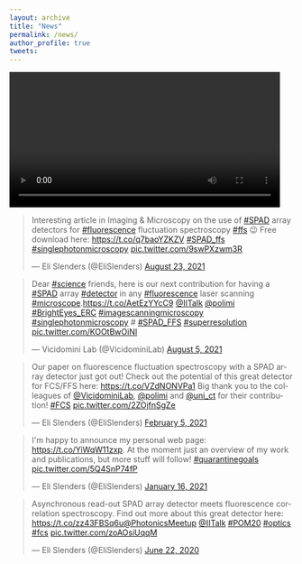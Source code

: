 ```yaml
---
layout: archive
title: "News"
permalink: /news/
author_profile: true
tweets:
---
```


<video controls width="480">
    <source src="../videos/rai_tv_2021.webm"
            type="video/webm">
    Sorry, your browser doesn't support embedded videos.
</video>

<blockquote class="twitter-tweet"><p lang="en" dir="ltr">Interesting article in Imaging &amp; Microscopy on the use of <a href="https://twitter.com/hashtag/SPAD?src=hash&amp;ref_src=twsrc%5Etfw">#SPAD</a> array detectors for <a href="https://twitter.com/hashtag/fluorescence?src=hash&amp;ref_src=twsrc%5Etfw">#fluorescence</a> fluctuation spectroscopy <a href="https://twitter.com/hashtag/ffs?src=hash&amp;ref_src=twsrc%5Etfw">#ffs</a> 😉 Free download here: <a href="https://t.co/q7baoYZKZV">https://t.co/q7baoYZKZV</a> <a href="https://twitter.com/hashtag/SPAD_ffs?src=hash&amp;ref_src=twsrc%5Etfw">#SPAD_ffs</a> <a href="https://twitter.com/hashtag/singlephotonmicroscopy?src=hash&amp;ref_src=twsrc%5Etfw">#singlephotonmicroscopy</a> <a href="https://t.co/9swPXzwm3R">pic.twitter.com/9swPXzwm3R</a></p>&mdash; Eli Slenders (@EliSlenders) <a href="https://twitter.com/EliSlenders/status/1429727057378951173?ref_src=twsrc%5Etfw">August 23, 2021</a></blockquote> <script async src="https://platform.twitter.com/widgets.js" charset="utf-8"></script> 

<blockquote class="twitter-tweet"><p lang="en" dir="ltr">Dear <a href="https://twitter.com/hashtag/science?src=hash&amp;ref_src=twsrc%5Etfw">#science</a> friends, here is our next contribution for having a <a href="https://twitter.com/hashtag/SPAD?src=hash&amp;ref_src=twsrc%5Etfw">#SPAD</a> array <a href="https://twitter.com/hashtag/detector?src=hash&amp;ref_src=twsrc%5Etfw">#detector</a> in any <a href="https://twitter.com/hashtag/fluorescence?src=hash&amp;ref_src=twsrc%5Etfw">#fluorescence</a> laser scanning <a href="https://twitter.com/hashtag/microscope?src=hash&amp;ref_src=twsrc%5Etfw">#microscope</a>.<a href="https://t.co/AetEzYYcC9">https://t.co/AetEzYYcC9</a> <a href="https://twitter.com/IITalk?ref_src=twsrc%5Etfw">@IITalk</a> <a href="https://twitter.com/polimi?ref_src=twsrc%5Etfw">@polimi</a> <a href="https://twitter.com/hashtag/BrightEyes_ERC?src=hash&amp;ref_src=twsrc%5Etfw">#BrightEyes_ERC</a> <a href="https://twitter.com/hashtag/imagescanningmicroscopy?src=hash&amp;ref_src=twsrc%5Etfw">#imagescanningmicroscopy</a> <a href="https://twitter.com/hashtag/singlephotonmicroscopy?src=hash&amp;ref_src=twsrc%5Etfw">#singlephotonmicroscopy</a> # <a href="https://twitter.com/hashtag/SPAD_FFS?src=hash&amp;ref_src=twsrc%5Etfw">#SPAD_FFS</a> <a href="https://twitter.com/hashtag/superresolution?src=hash&amp;ref_src=twsrc%5Etfw">#superresolution</a> <a href="https://t.co/KOOtBwOiNI">pic.twitter.com/KOOtBwOiNI</a></p>&mdash; Vicidomini Lab (@VicidominiLab) <a href="https://twitter.com/VicidominiLab/status/1423224194964336642?ref_src=twsrc%5Etfw">August 5, 2021</a></blockquote> <script async src="https://platform.twitter.com/widgets.js" charset="utf-8"></script> 

<blockquote class="twitter-tweet"><p lang="en" dir="ltr">Our paper on fluorescence fluctuation spectroscopy with a SPAD array detector just got out! Check out the potential of this great detector for FCS/FFS here: <a href="https://t.co/VZdNONVPa1">https://t.co/VZdNONVPa1</a> Big thank you to the colleagues of <a href="https://twitter.com/VicidominiLab?ref_src=twsrc%5Etfw">@VicidominiLab</a>, <a href="https://twitter.com/polimi?ref_src=twsrc%5Etfw">@polimi</a> and <a href="https://twitter.com/uni_ct?ref_src=twsrc%5Etfw">@uni_ct</a> for their contribution! <a href="https://twitter.com/hashtag/FCS?src=hash&amp;ref_src=twsrc%5Etfw">#FCS</a> <a href="https://t.co/2ZOjfnSgZe">pic.twitter.com/2ZOjfnSgZe</a></p>&mdash; Eli Slenders (@EliSlenders) <a href="https://twitter.com/EliSlenders/status/1357654705665691648?ref_src=twsrc%5Etfw">February 5, 2021</a></blockquote> <script async src="https://platform.twitter.com/widgets.js" charset="utf-8"></script> 

<blockquote class="twitter-tweet"><p lang="en" dir="ltr">I&#39;m happy to announce my personal web page: <a href="https://t.co/YiWqW11zxp">https://t.co/YiWqW11zxp</a>. At the moment just an overview of my work and publications, but more stuff will follow! <a href="https://twitter.com/hashtag/quarantinegoals?src=hash&amp;ref_src=twsrc%5Etfw">#quarantinegoals</a> <a href="https://t.co/5Q4SnP74fP">pic.twitter.com/5Q4SnP74fP</a></p>&mdash; Eli Slenders (@EliSlenders) <a href="https://twitter.com/EliSlenders/status/1350556222018170880?ref_src=twsrc%5Etfw">January 16, 2021</a></blockquote> <script async src="https://platform.twitter.com/widgets.js" charset="utf-8"></script> 

<blockquote class="twitter-tweet"><p lang="en" dir="ltr">Asynchronous read-out SPAD array detector meets fluorescence correlation spectroscopy. Find out more about this great detector here: <a href="https://t.co/zz43FBSq6u">https://t.co/zz43FBSq6u</a><a href="https://twitter.com/PhotonicsMeetup?ref_src=twsrc%5Etfw">@PhotonicsMeetup</a> <a href="https://twitter.com/IITalk?ref_src=twsrc%5Etfw">@IITalk</a> <a href="https://twitter.com/hashtag/POM20?src=hash&amp;ref_src=twsrc%5Etfw">#POM20</a> <a href="https://twitter.com/hashtag/optics?src=hash&amp;ref_src=twsrc%5Etfw">#optics</a> <a href="https://twitter.com/hashtag/fcs?src=hash&amp;ref_src=twsrc%5Etfw">#fcs</a> <a href="https://t.co/zoAOsiUqqM">pic.twitter.com/zoAOsiUqqM</a></p>&mdash; Eli Slenders (@EliSlenders) <a href="https://twitter.com/EliSlenders/status/1274996363999281152?ref_src=twsrc%5Etfw">June 22, 2020</a></blockquote> <script async src="https://platform.twitter.com/widgets.js" charset="utf-8"></script> 

